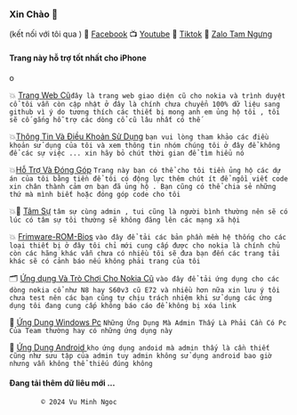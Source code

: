 ###         Xin Chào  🥰 

(kết nối với tôi qua )
🧩 [Facebook](https://www.facebook.com/share/ndTFfxYv341qvp2u/?mibextid=LQQJ4d)
📺 [Youtube](https://youtube.com/@vmnit?si=6dEH_U5U6u3dkWKH)
👾 [Tiktok](https://www.tiktok.com/@vuminhngoc113?_t=8poWrP6S3M8&_r=1)
🧩 [Zalo Tạm Ngưng](không)

#### Trang này hỗ trợ tốt nhất cho iPhone 



o

   💥 [Trang Web Cũ](http://vmnit.mobie.in)`đây là trang web giao diện cũ cho nokia và trình duyệt cổ tôi vẫn còn cập nhật ở đây là chính chưa chuyển 100% dữ liệu sang github vì ý do tương thích các thiết bị mong anh em ủng hộ tôi , tôi sẽ cố gắng hỗ trợ các dòng cổ cũ lâu nhất có thế  `



💥[Thông Tin Và Điều Khoản Sử Dụng](https://github.com/vuminhngocpt/Tam-su-cua-toi/blob/main/README.md) `bạn vui lòng tham khảo các điều khoản sử dụng của tôi và xem thông tin nhóm chúng tôi ở đây để không để các sự việc ... xin hãy bỏ chút thời gian để tìm hiểu nó`


💥[Hỗ Trợ Và Đóng Góp](https://github.com/vuminhngocpt/H-Tr-T-i) 
`Trang này bạn có thể cho tôi tiền ủng hộ các dự án của tôi bằng tiền để tôi có động lực thêm chút ít để ngồi viết code xin chân thành cảm ơn bạn đã ủng hộ . Bạn cũng có thể chia sẻ những thứ mà mình biết hoặc đóng góp code cho tôi`


💥📁 [Tâm Sự](https://github.com/vuminhngocpt/gioithieivetoi) `tâm sự cùng admin , tui cũng là người bình thường nên sẽ có lúc có tâm sự tôi thường sẽ không đăng lên các mạng xã hội`


💥 [Frimware-ROM-Bios](https://github.com/vuminhngocpt/Up-rom/blob/main/README.md) `vào đây để tải các bản phần mềm hệ thống cho các loại thiết bị ở đây tôi chỉ mới cung cấp được cho nokia là chính chủ còn các hãng khác vẫn chưa có nhiều tôi sẽ đưa bạn đến các trang tải khác sẽ có cảnh báo nếu không phải trang của tôi`


🗂️ [Ứng dụng Và Trò Chơi Cho Nokia Cũ](https://github.com/vuminhngocpt/Ungdungs60/blob/main/README.md) `vào đây để tải ứng dụng cho các dòng nokia cổ như N8 hay S60v3 cũ E72 và nhiều hơn nữa xin lưu ý tôi chưa test nên các bạn cũng tự chịu trách nhiệm khi sử dụng các ứng dụng tôi đang cung cấp không báo cáo để không bị xóa link`


🧩 [Ứng Dụng Windows Pc](test) `Những Ứng Dụng Mà Admin Thấy Là Phải Cần Có Pc Của Team thường hay có những ứng dụng này`


🧩 [Ứng Dụng Android ](test) `kho ứng dụng andoid mà admin thấy là cần thiết cũng như sưu tập của admin tuy admin không sử dụng android bao giờ nhưng vẫn không thể thiếu đúng không`


#### Đang tải thêm dữ liêu mới ...
        

            © 2024 Vu Minh Ngoc
